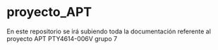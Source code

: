 # proyecto_APT
En este repositorio se irá subiendo toda la documentación referente al proyecto APT PTY4614-006V grupo 7
